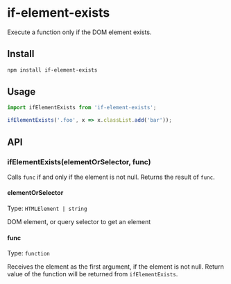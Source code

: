 # if-element-exists

Execute a function only if the DOM element exists.

## Install

```sh
npm install if-element-exists
```

## Usage

```js
import ifElementExists from 'if-element-exists';

ifElementExists('.foo', x => x.classList.add('bar'));
```

## API

### ifElementExists(elementOrSelector, func)

Calls `func` if and only if the element is not null. Returns the result of `func`.

#### elementOrSelector

Type: `HTMLElement | string`

DOM element, or query selector to get an element

#### func

Type: `function`

Receives the element as the first argument, if the element is not null. Return value of the function will be returned from `ifElementExists`.
